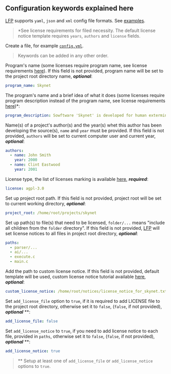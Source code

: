 ## Configuration keywords explained here

[LFP](https://github.com/YuriyLisovskiy/lfp) supports `yaml`, `json` and `xml` config file formats.
See [examples](../sample).
    
> *See license requirements for filed necessity. The default license notice template
requires `years`, `authors` and `license` fields.

Create a file, for example [`config.yml`](../sample/config.yml).
> Keywords can be added in any other order.

Program's name (some licenses require program name, see license 
requirements [here](https://github.com/YuriyLisovskiy/licenses/blob/master/README.md#available-licenses)). If this field is not provided, program name 
will be set to the project root directory name, **_optional_**:
```yaml
program_name: Skynet
```

The program's name and a brief idea of what it does (some licenses require program description
instead of the program name, see license requirements [here](https://github.com/YuriyLisovskiy/licenses/blob/master/README.md#available-licenses))*:
```yaml
program_description: Sowftware 'Skynet' is developed for human extermination (nope)
```

Name(s) of a project's author(s) and the year(s) whet this author has been
developing the source(s), `name` and `year` must be provided. If this field is not
provided, `authors` will be set to current computer user and current year, **_optional_**:
```yaml
authors:
  - name: John Smith
    year: 2000
  - name: Clint Eastwood
    year: 2001
```

License type, the list of licenses marking is available [here](https://github.com/YuriyLisovskiy/licenses/blob/master/README.md#available-licenses), **_required_**:
```yaml
license: agpl-3.0
```

Set up project root path. If this field is not provided, project root will be set to
current working directory, **_optional_**:
```yaml
project_root: /home/root/projects/skynet
```

Set up path(s) to file(s) that need to be licensed, `folder/...` means "include all 
children from the `folder` directory". If this field is not provided,
[LFP](https://github.com/YuriyLisovskiy/lfp) will set license notices to all files 
in project root directory, **_optional_**:
```yaml
paths:
  - parser/...
  - ai/...
  - execute.c
  - main.c
```

Add the path to custom license notice. If this field is not provided, default template 
will be used, custom license notice tutorial available [here](custom-notice.md), **_optional_**:
```yaml
custom_license_notice: /home/root/notices/license_notice_for_skynet.txt
```

Set `add_license_file` option to `true`, if it is required to add LICENSE file to the project root directory,
otherwise set it to `false`, (`false`, if not provided), **_optional_** **:
```yaml
add_license_file: false
```

Set `add_license_notice` to `true`, if you need to add license notice to each file,
provided in `paths`, otherwise set it to `false`, (`false`, if not provided), **_optional_** **:
```yaml
add_license_notice: true
```

> ** Setup at least one of `add_license_file` or `add_license_notice` options to `true`.

